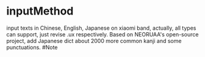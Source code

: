 # inputMethod
input texts in Chinese, English, Japanese on xiaomi band, actually, all types can support, just revise .ux respectively.
Based on NEORUAA's open-source project, add Japanese dict about 2000 more common kanji and some punctuations.
#Note


